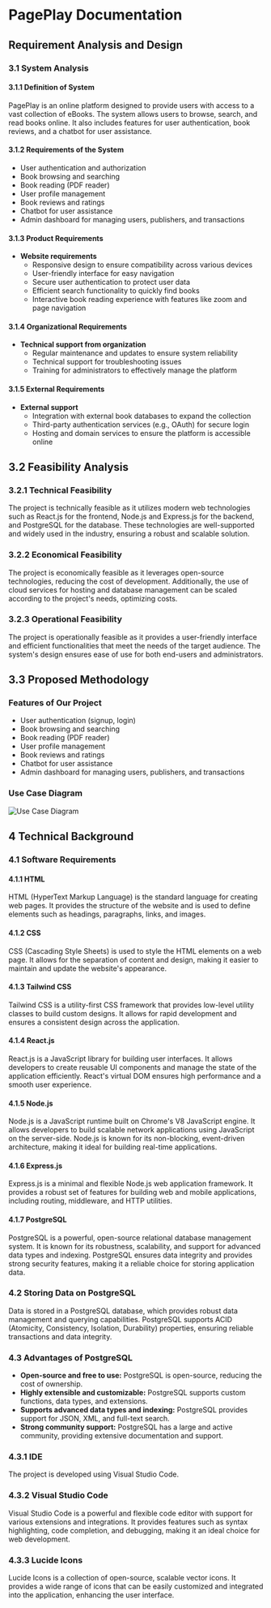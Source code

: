 # PagePlay Documentation

## Requirement Analysis and Design

### 3.1 System Analysis

#### 3.1.1 Definition of System
PagePlay is an online platform designed to provide users with access to a vast collection of eBooks. The system allows users to browse, search, and read books online. It also includes features for user authentication, book reviews, and a chatbot for user assistance.

#### 3.1.2 Requirements of the System
- User authentication and authorization
- Book browsing and searching
- Book reading (PDF reader)
- User profile management
- Book reviews and ratings
- Chatbot for user assistance
- Admin dashboard for managing users, publishers, and transactions

#### 3.1.3 Product Requirements
- **Website requirements**
  - Responsive design to ensure compatibility across various devices
  - User-friendly interface for easy navigation
  - Secure user authentication to protect user data
  - Efficient search functionality to quickly find books
  - Interactive book reading experience with features like zoom and page navigation

#### 3.1.4 Organizational Requirements
- **Technical support from organization**
  - Regular maintenance and updates to ensure system reliability
  - Technical support for troubleshooting issues
  - Training for administrators to effectively manage the platform

#### 3.1.5 External Requirements
- **External support**
  - Integration with external book databases to expand the collection
  - Third-party authentication services (e.g., OAuth) for secure login
  - Hosting and domain services to ensure the platform is accessible online

## 3.2 Feasibility Analysis

### 3.2.1 Technical Feasibility
The project is technically feasible as it utilizes modern web technologies such as React.js for the frontend, Node.js and Express.js for the backend, and PostgreSQL for the database. These technologies are well-supported and widely used in the industry, ensuring a robust and scalable solution.

### 3.2.2 Economical Feasibility
The project is economically feasible as it leverages open-source technologies, reducing the cost of development. Additionally, the use of cloud services for hosting and database management can be scaled according to the project's needs, optimizing costs.

### 3.2.3 Operational Feasibility
The project is operationally feasible as it provides a user-friendly interface and efficient functionalities that meet the needs of the target audience. The system's design ensures ease of use for both end-users and administrators.

## 3.3 Proposed Methodology

### Features of Our Project
- User authentication (signup, login)
- Book browsing and searching
- Book reading (PDF reader)
- User profile management
- Book reviews and ratings
- Chatbot for user assistance
- Admin dashboard for managing users, publishers, and transactions

### Use Case Diagram
![Use Case Diagram](path/to/use-case-diagram.png)

## 4 Technical Background

### 4.1 Software Requirements

#### 4.1.1 HTML
HTML (HyperText Markup Language) is the standard language for creating web pages. It provides the structure of the website and is used to define elements such as headings, paragraphs, links, and images.

#### 4.1.2 CSS
CSS (Cascading Style Sheets) is used to style the HTML elements on a web page. It allows for the separation of content and design, making it easier to maintain and update the website's appearance.

#### 4.1.3 Tailwind CSS
Tailwind CSS is a utility-first CSS framework that provides low-level utility classes to build custom designs. It allows for rapid development and ensures a consistent design across the application.

#### 4.1.4 React.js
React.js is a JavaScript library for building user interfaces. It allows developers to create reusable UI components and manage the state of the application efficiently. React's virtual DOM ensures high performance and a smooth user experience.

#### 4.1.5 Node.js
Node.js is a JavaScript runtime built on Chrome's V8 JavaScript engine. It allows developers to build scalable network applications using JavaScript on the server-side. Node.js is known for its non-blocking, event-driven architecture, making it ideal for building real-time applications.

#### 4.1.6 Express.js
Express.js is a minimal and flexible Node.js web application framework. It provides a robust set of features for building web and mobile applications, including routing, middleware, and HTTP utilities.

#### 4.1.7 PostgreSQL
PostgreSQL is a powerful, open-source relational database management system. It is known for its robustness, scalability, and support for advanced data types and indexing. PostgreSQL ensures data integrity and provides strong security features, making it a reliable choice for storing application data.

### 4.2 Storing Data on PostgreSQL
Data is stored in a PostgreSQL database, which provides robust data management and querying capabilities. PostgreSQL supports ACID (Atomicity, Consistency, Isolation, Durability) properties, ensuring reliable transactions and data integrity.

### 4.3 Advantages of PostgreSQL
- **Open-source and free to use:** PostgreSQL is open-source, reducing the cost of ownership.
- **Highly extensible and customizable:** PostgreSQL supports custom functions, data types, and extensions.
- **Supports advanced data types and indexing:** PostgreSQL provides support for JSON, XML, and full-text search.
- **Strong community support:** PostgreSQL has a large and active community, providing extensive documentation and support.

### 4.3.1 IDE
The project is developed using Visual Studio Code.

### 4.3.2 Visual Studio Code
Visual Studio Code is a powerful and flexible code editor with support for various extensions and integrations. It provides features such as syntax highlighting, code completion, and debugging, making it an ideal choice for web development.

### 4.3.3 Lucide Icons
Lucide Icons is a collection of open-source, scalable vector icons. It provides a wide range of icons that can be easily customized and integrated into the application, enhancing the user interface.